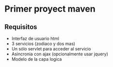 Primer proyect maven
=========

Requisitos
---------

+ Interfaz de usuario html
+ 3 servicios (zodiaco y dos mas)
+ Un sólo servlet para acceder al servicio
+ Asincronia con ajax (opcionalmente usar jquery)
+ Modelo de la capa logica
